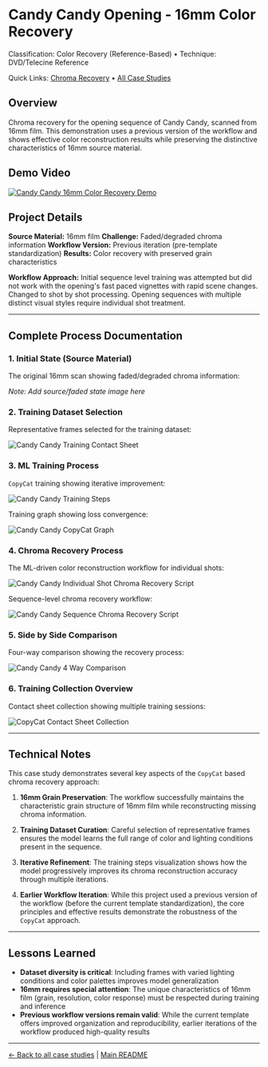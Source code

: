 # Candy Candy Opening - 16mm Color Recovery

Classification: Color Recovery (Reference-Based) • Technique: DVD/Telecine Reference

Quick Links: [Chroma Recovery](../chroma-recovery.md) • [All Case Studies](../case-studies.md)

## Overview
Chroma recovery for the opening sequence of Candy Candy, scanned from 16mm film. This demonstration uses a previous version of the workflow and shows effective color reconstruction results while preserving the distinctive characteristics of 16mm source material.

## Demo Video

[![Candy Candy 16mm Color Recovery Demo](https://img.youtube.com/vi/-ZKn-qbuuoQ/0.jpg)](https://www.youtube.com/watch?v=-ZKn-qbuuoQ)

## Project Details

**Source Material:** 16mm film
**Challenge:** Faded/degraded chroma information
**Workflow Version:** Previous iteration (pre-template standardization)
**Results:** Color recovery with preserved grain characteristics

**Workflow Approach:** Initial sequence level training was attempted but did not work with the opening's fast paced vignettes with rapid scene changes. Changed to shot by shot processing. Opening sequences with multiple distinct visual styles require individual shot treatment.

---

## Complete Process Documentation

### 1. Initial State (Source Material)
The original 16mm scan showing faded/degraded chroma information:

*Note: Add source/faded state image here*

### 2. Training Dataset Selection
Representative frames selected for the training dataset:

![Candy Candy Training Contact Sheet](../images_kebab/candy-candy-training-contact-sheet.jpeg)

### 3. ML Training Process
`CopyCat` training showing iterative improvement:

![Candy Candy Training Steps](../images_kebab/candy-candy-training-steps.jpeg)

Training graph showing loss convergence:

![Candy Candy `CopyCat` Graph](../images_kebab/candy-candy-copycat-graph.png)

### 4. Chroma Recovery Process
The ML-driven color reconstruction workflow for individual shots:

![Candy Candy Individual Shot Chroma Recovery Script](../images_kebab/candy-candy-individual-shot-chroma-recovery-script.jpeg)

Sequence-level chroma recovery workflow:

![Candy Candy Sequence Chroma Recovery Script](../images_kebab/candy-candy-sequence-chroma-recovery-script.jpeg)

### 5. Side by Side Comparison
Four-way comparison showing the recovery process:

![Candy Candy 4 Way Comparison](../images_kebab/candy-candy-4-way-comparison.png)

### 6. Training Collection Overview
Contact sheet collection showing multiple training sessions:

![`CopyCat` Contact Sheet Collection](../images_kebab/copycat-contact-sheet-collection.jpeg)

---

## Technical Notes

This case study demonstrates several key aspects of the `CopyCat` based chroma recovery approach:

1. **16mm Grain Preservation**: The workflow successfully maintains the characteristic grain structure of 16mm film while reconstructing missing chroma information.

2. **Training Dataset Curation**: Careful selection of representative frames ensures the model learns the full range of color and lighting conditions present in the sequence.

3. **Iterative Refinement**: The training steps visualization shows how the model progressively improves its chroma reconstruction accuracy through multiple iterations.

4. **Earlier Workflow Iteration**: While this project used a previous version of the workflow (before the current template standardization), the core principles and effective results demonstrate the robustness of the `CopyCat` approach.

---

## Lessons Learned

- **Dataset diversity is critical**: Including frames with varied lighting conditions and color palettes improves model generalization
- **16mm requires special attention**: The unique characteristics of 16mm film (grain, resolution, color response) must be respected during training and inference
- **Previous workflow versions remain valid**: While the current template offers improved organization and reproducibility, earlier iterations of the workflow produced high-quality results

---

[← Back to all case studies](../case-studies.md) | [Main README](../../README.md)
